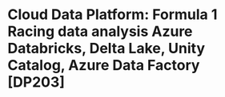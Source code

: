 # Cloud Data Platform:  Formula 1 Racing data analysis Azure Databricks, Delta Lake, Unity Catalog, Azure Data Factory [DP203]
